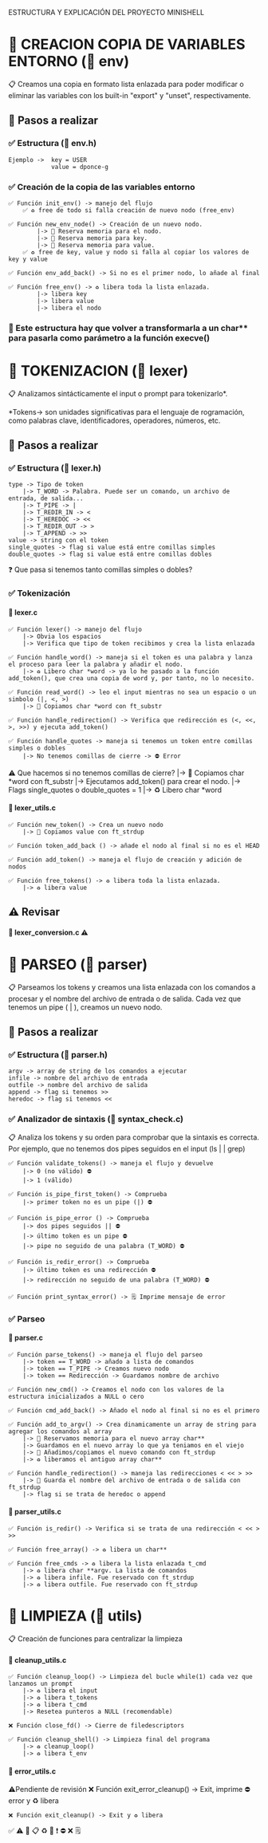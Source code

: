ESTRUCTURA Y EXPLICACIÓN DEL PROYECTO MINISHELL

# 🎯 CREACION COPIA DE VARIABLES ENTORNO (📁 env)

📋 Creamos una copia en formato lista enlazada para poder modificar o eliminar las variables con los built-in "export" y "unset", respectivamente.

## 🔧 Pasos a realizar

### ✅ Estructura (📁 env.h)
	Ejemplo ->	key = USER
				value = dponce-g

###	✅ Creación de la copia de las variables entorno 
	✅ Función init_env() -> manejo del flujo
		✅ ♻️ free de todo si falla creación de nuevo nodo (free_env)

	✅ Función new_env_node() -> Creación de un nuevo nodo.
			|-> 🧠 Reserva memoria para el nodo.
			|-> 🧠 Reserva memoria para key.
			|-> 🧠 Reserva memoria para value.
		✅ ♻️ free de key, value y nodo si falla al copiar los valores de key y value

	✅ Función env_add_back() -> Si no es el primer nodo, lo añade al final

	✅ Función free_env() -> ♻️ libera toda la lista enlazada.
			|-> libera key
			|-> libera value
			|-> libera el nodo

### 🚨 Este estructura hay que volver a transformarla a un char** para pasarla como parámetro a la función execve()


# 🎯 TOKENIZACION (📁 lexer)

📋 Analizamos sintácticamente el input o prompt para tokenizarlo*.

*Tokens-> son unidades significativas para el lenguaje de rogramación, como palabras clave, identificadores, operadores, números, etc. 

## 🔧 Pasos a realizar

### ✅ Estructura (📁 lexer.h)
	type -> Tipo de token
		|-> T_WORD -> Palabra. Puede ser un comando, un archivo de entrada, de salida...
		|-> T_PIPE -> |
		|-> T_REDIR_IN -> <
		|-> T_HEREDOC -> <<
		|-> T_REDIR_OUT -> >
		|-> T_APPEND -> >>
	value -> string con el token
	single_quotes -> flag si value está entre comillas simples
	double_quotes -> flag si value está entre comillas dobles

❓ Que pasa si tenemos tanto comillas simples o dobles?

### ✅ Tokenización

#### 📁 lexer.c
	✅ Función lexer() -> manejo del flujo
		|-> Obvia los espacios
		|-> Verifica que tipo de token recibimos y crea la lista enlazada

	✅ Función handle_word() -> maneja si el token es una palabra y lanza el proceso para leer la palabra y añadir el nodo.
		|-> ♻️ Libero char *word -> ya lo he pasado a la función add_token(), que crea una copia de word y, por tanto, no lo necesito.

	✅ Función read_word() -> leo el input mientras no sea un espacio o un simbolo (|, <, >)
		|-> 🧠 Copiamos char *word con ft_substr

	✅ Función handle_redirection() -> Verifica que redirección es (<, <<, >, >>) y ejecuta add_token()

	✅ Función handle_quotes -> maneja si tenemos un token entre comillas simples o dobles
		|-> No tenemos comillas de cierre -> ⛔ Error
⚠️ Que hacemos si no tenemos comillas de cierre?
		|-> 🧠 Copiamos char *word con ft_substr
		|-> Ejecutamos add_token() para crear el nodo.
		|-> Flags single_quotes o double_quotes = 1
		|-> ♻️ Libero char *word

#### 📁 lexer_utils.c
	✅ Función new_token() -> Crea un nuevo nodo
		|-> 🧠 Copiamos value con ft_strdup

	✅ Función token_add_back () -> añade el nodo al final si no es el HEAD

	✅ Función add_token() -> maneja el flujo de creación y adición de nodos

	✅ Función free_tokens() -> ♻️ libera toda la lista enlazada.
		|-> ♻️ libera value

## ⚠️ Revisar 

#### 📁 lexer_conversion.c ⚠️

# 🎯 PARSEO (📁 parser)

📋 Parseamos los tokens y creamos una lista enlazada con los comandos a procesar y el nombre del archivo de entrada o de salida. Cada vez que tenemos un pipe ( | ), creamos un nuevo nodo.

## 🔧 Pasos a realizar

### ✅ Estructura (📁 parser.h)
	argv -> array de string de los comandos a ejecutar
	infile -> nombre del archivo de entrada
	outfile -> nombre del archivo de salida
	append -> flag si tenemos >>
	heredoc -> flag si tenemos <<

### ✅ Analizador de sintaxis (📁 syntax_check.c)

📋 Analiza los tokens y su orden para comprobar que la sintaxis es correcta. Por ejemplo, que no tenemos dos pipes seguidos en el input (ls | | grep)

	✅ Función validate_tokens() -> maneja el flujo y devuelve 
		|-> 0 (no válido) ⛔
		|-> 1 (válido)

	✅ Función is_pipe_first_token() -> Comprueba
		|-> primer token no es un pipe (|) ⛔

	✅ Función is_pipe_error () -> Comprueba
		|-> dos pipes seguidos || ⛔
		|-> último token es un pipe ⛔
		|-> pipe no seguido de una palabra (T_WORD) ⛔

	✅ Función is_redir_error() -> Comprueba
		|-> último token es una redirección ⛔
		|-> redirección no seguido de una palabra (T_WORD) ⛔

	✅ Función print_syntax_error() -> 🗒️ Imprime mensaje de error

### ✅ Parseo 

#### 📁 parser.c
	✅ Función parse_tokens() -> maneja el flujo del parseo
		|-> token == T_WORD -> añado a lista de comandos
		|-> token == T_PIPE -> Creamos nuevo nodo
		|-> token == Redirección -> Guardamos nombre de archivo

	✅ Función new_cmd() -> Creamos el nodo con los valores de la estructura inicializados a NULL o cero

	✅ Función cmd_add_back() -> Añado el nodo al final si no es el primero

	✅ Función add_to_argv() -> Crea dinamicamente un array de string para agregar los comandos al array
		|-> 🧠 Reservamos memoria para el nuevo array char**
		|-> Guardamos en el nuevo array lo que ya teniamos en el viejo
		|-> 🧠 Añadimos/copiamos el nuevo comando con ft_strdup
		|-> ♻️ liberamos el antiguo array char**

	✅ Función handle_redirection() -> maneja las redirecciones < << > >>
		|-> 🧠 Guarda el nombre del archivo de entrada o de salida con ft_strdup
		|-> flag si se trata de heredoc o append

#### 📁 parser_utils.c
	✅ Función is_redir() -> Verifica si se trata de una redirección < << > >>

	✅ Función free_array() -> ♻️ libera un char**

	✅ Función free_cmds -> ♻️ libera la lista enlazada t_cmd
		|-> ♻️ libera char **argv. La lista de comandos
		|-> ♻️ libera infile. Fue reservado con ft_strdup
		|-> ♻️ libera outfile. Fue reservado con ft_strdup


# 🎯 LIMPIEZA (📁 utils)

📋 Creación de funciones para centralizar la limpieza

#### 📁 cleanup_utils.c
	✅ Función cleanup_loop() -> Limpieza del bucle while(1) cada vez que lanzamos un prompt
		|-> ♻️ libera el input
		|-> ♻️ libera t_tokens
		|-> ♻️ libera t_cmd
		|-> Resetea punteros a NULL (recomendable)

	❌ Función close_fd() -> Cierre de filedescriptors

	✅ Función cleanup_shell() -> Limpieza final del programa
		|-> ♻️ cleanup_loop()
		|-> ♻️ libera t_env

#### 📁 error_utils.c
⚠️Pendiente de revisión
	❌ Función exit_error_cleanup() -> Exit, imprime ⛔ error y ♻️ libera

	❌ Función exit_cleanup() -> Exit y ♻️ libera

✅
⚠️
🚨
📋
♻️
🧠
❗
⛔
❌
🗒️